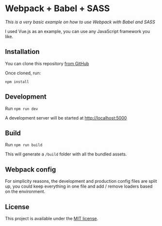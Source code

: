 # Webpack + Babel + SASS

*This is a very basic example on how to use Webpack with Babel and SASS*

I used Vue.js as an example, you can use any JavaScript framework you like.

## Installation

You can clone this repository [from GitHub](https://github.com/woutrbe/webpack-starterkit)

Once cloned, run:

`npm install`

## Development

Run `npm run dev`

A development server will be started at [http://localhost:5000](http://localhost:5000)

## Build

Run `npm run build`

This will generate a `/build` folder with all the bundled assets.

## Webpack config

For simplicity reasons, the development and production config files are split up, you could keep everything in one file and add / remove loaders based on the environment.

## License

This project is available under the [MIT license](http://opensource.org/licenses/MIT).